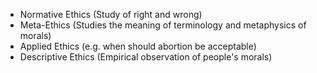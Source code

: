 - Normative Ethics (Study of right and wrong)
- Meta-Ethics (Studies the meaning of terminology and metaphysics of morals)
- Applied Ethics (e.g. when should abortion be acceptable)
- Descriptive Ethics (Empirical observation of people's morals)